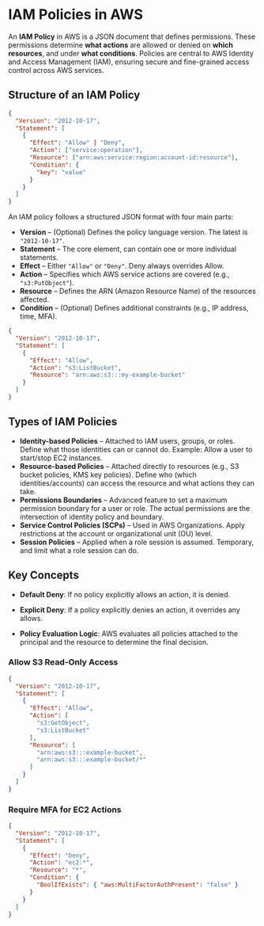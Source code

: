 # IAM Policies in AWS

An **IAM Policy** in AWS is a JSON document that defines permissions. 
These permissions determine **what actions** are allowed or denied on **which resources**, and under **what conditions**. 
Policies are central to AWS Identity and Access Management (IAM), ensuring secure and fine-grained access control across AWS services.

## Structure of an IAM Policy

```json
{
  "Version": "2012-10-17",
  "Statement": [
    {
      "Effect": "Allow" | "Deny",
      "Action": ["service:operation"],
      "Resource": ["arn:aws:service:region:account-id:resource"],
      "Condition": {
        "key": "value"
      }
    }
  ]
}
```


An IAM policy follows a structured JSON format with four main parts:

- **Version** – (Optional) Defines the policy language version. The latest is `"2012-10-17"`.  
- **Statement** – The core element, can contain one or more individual statements.  
- **Effect** – Either `"Allow"` or `"Deny"`. Deny always overrides Allow.  
- **Action** – Specifies which AWS service actions are covered (e.g., `"s3:PutObject"`).  
- **Resource** – Defines the ARN (Amazon Resource Name) of the resources affected.  
- **Condition** – (Optional) Defines additional constraints (e.g., IP address, time, MFA).  


```json
{
  "Version": "2012-10-17",
  "Statement": [
    {
      "Effect": "Allow", 
      "Action": "s3:ListBucket",
      "Resource": "arn:aws:s3:::my-example-bucket"
    }
  ]
}
```

## Types of IAM Policies

- **Identity-based Policies** – Attached to IAM users, groups, or roles. Define what those identities can or cannot do. Example: Allow a user to start/stop EC2 instances.  
- **Resource-based Policies** – Attached directly to resources (e.g., S3 bucket policies, KMS key policies). Define who (which identities/accounts) can access the resource and what actions they can take.  
- **Permissions Boundaries** – Advanced feature to set a maximum permission boundary for a user or role. The actual permissions are the intersection of identity policy and boundary.  
- **Service Control Policies (SCPs)** – Used in AWS Organizations. Apply restrictions at the account or organizational unit (OU) level.  
- **Session Policies** – Applied when a role session is assumed. Temporary, and limit what a role session can do.  


## Key Concepts

- **Default Deny**: If no policy explicitly allows an action, it is denied.  

- **Explicit Deny**: If a policy explicitly denies an action, it overrides any allows.  

- **Policy Evaluation Logic**: AWS evaluates all policies attached to the principal and the resource to determine the final decision.  



### Allow S3 Read-Only Access


```json
{
  "Version": "2012-10-17",
  "Statement": [
    {
      "Effect": "Allow",
      "Action": [
        "s3:GetObject",
        "s3:ListBucket"
      ],
      "Resource": [
        "arn:aws:s3:::example-bucket",
        "arn:aws:s3:::example-bucket/*"
      ]
    }
  ]
}
```

### Require MFA for EC2 Actions

```json
{
  "Version": "2012-10-17",
  "Statement": [
    {
      "Effect": "Deny",
      "Action": "ec2:*",
      "Resource": "*",
      "Condition": {
        "BoolIfExists": { "aws:MultiFactorAuthPresent": "false" }
      }
    }
  ]
}
```